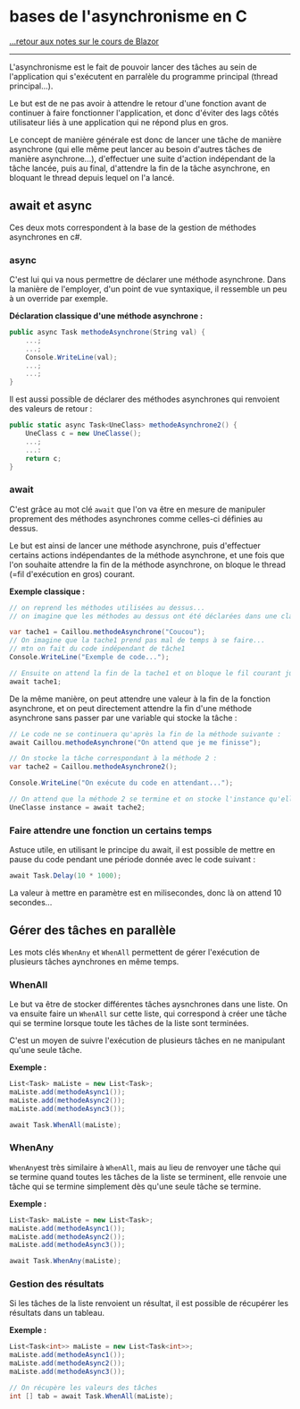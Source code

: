 # bases de l'asynchronisme en C #

[...retour aux notes sur le cours de Blazor](./resumeDuCours.md)

---

L'asynchronisme est le fait de pouvoir lancer des tâches au sein de l'application qui s'exécutent en parralèle du programme principal (thread principal...).

Le but est de ne pas avoir à attendre le retour d'une fonction avant de continuer à faire fonctionner l'application, et donc d'éviter des lags côtés utilisateur liés à une application qui ne répond plus en gros.

Le concept de manière générale est donc de lancer une tâche de manière asynchrone (qui elle même peut lancer au besoin d'autres tâches de manière asynchrone...), d'effectuer une suite d'action indépendant de la tâche lancée, puis au final, d'attendre la fin de la tâche asynchrone, en bloquant le thread depuis lequel on l'a lancé.

## await et async

Ces deux mots correspondent à la base de la gestion de méthodes asynchrones en c#.

### async

C'est lui qui va nous permettre de déclarer une méthode asynchrone. Dans la manière de l'employer, d'un point de vue syntaxique, il ressemble un peu à un override par exemple.

**Déclaration classique d'une méthode asynchrone :**

```c#
public async Task methodeAsynchrone(String val) {
    ...;
    ...;
    Console.WriteLine(val);
    ...;
    ...;
}
```

Il est aussi possible de déclarer des méthodes asynchrones qui renvoient des valeurs de retour :

```c#
public static async Task<UneClass> methodeAsynchrone2() {
    UneClass c = new UneClasse();
    ...;
    ...:
    return c;
}
```

### await

C'est grâce au mot clé `await` que l'on va être en mesure de manipuler proprement des méthodes asynchrones comme celles-ci définies au dessus.

Le but est ainsi de lancer une méthode asynchrone, puis d'effectuer certains actions indépendantes de la méthode asynchrone, et une fois que l'on souhaite attendre la fin de la méthode asynchrone, on bloque le thread (=fil d'exécution en gros) courant.

**Exemple classique :**

```c#
// on reprend les méthodes utilisées au dessus...
// on imagine que les méthodes au dessus ont été déclarées dans une classe Caillou...

var tache1 = Caillou.methodeAsynchrone("Coucou");
// On imagine que la tache1 prend pas mal de temps à se faire...
// mtn on fait du code indépendant de tâche1 
Console.WriteLine("Exemple de code...");

// Ensuite on attend la fin de la tache1 et on bloque le fil courant jusqu'à sa fin : 
await tache1;
```

De la même manière, on peut attendre une valeur à la fin de la fonction asynchrone, et on peut directement attendre la fin d'une méthode asynchrone sans passer par une variable qui stocke la tâche :

```c#
// Le code ne se continuera qu'après la fin de la méthode suivante :
await Caillou.methodeAsynchrone("On attend que je me finisse");

// On stocke la tâche correspondant à la méthode 2 : 
var tache2 = Caillou.methodeAsynchrone2();

Console.WriteLine("On exécute du code en attendant...");

// On attend que la méthode 2 se termine et on stocke l'instance qu'elle renvoie
UneClasse instance = await tache2;
```

### Faire attendre une fonction un certains temps

Astuce utile, en utilisant le principe du await, il est possible de mettre en pause du code pendant une période donnée avec le code suivant :

```c#
await Task.Delay(10 * 1000);
```

La valeur à mettre en paramètre est en milisecondes, donc là on attend 10 secondes...

## Gérer des tâches en parallèle

Les mots clés `WhenAny` et `WhenAll` permettent de gérer l'exécution de plusieurs tâches aynchrones en même temps.

### WhenAll

Le but va être de stocker différentes tâches aysnchrones dans une liste. On va ensuite faire un `WhenAll` sur cette liste, qui correspond à créer une tâche qui se termine lorsque toute les tâches de la liste sont terminées.

C'est un moyen de suivre l'exécution de plusieurs tâches en ne manipulant qu'une seule tâche.

**Exemple :**

```c#
List<Task> maListe = new List<Task>;
maListe.add(methodeAsync1());
maListe.add(methodeAsync2());
maListe.add(methodeAsync3());

await Task.WhenAll(maListe);
```

### WhenAny

`WhenAny`est très similaire à `WhenAll`, mais au lieu de renvoyer une tâche qui se termine quand toutes les tâches de la liste se terminent, elle renvoie une tâche qui se termine simplement dès qu'une seule tâche se termine.

**Exemple :**
```c#
List<Task> maListe = new List<Task>;
maListe.add(methodeAsync1());
maListe.add(methodeAsync2());
maListe.add(methodeAsync3());

await Task.WhenAny(maListe);
```

### Gestion des résultats

Si les tâches de la liste renvoient un résultat, il est possible de récupérer les résultats dans un tableau. 

**Exemple :**
```c#
List<Task<int>> maListe = new List<Task<int>>;
maListe.add(methodeAsync1());
maListe.add(methodeAsync2());
maListe.add(methodeAsync3());

// On récupère les valeurs des tâches
int [] tab = await Task.WhenAll(maListe);
```